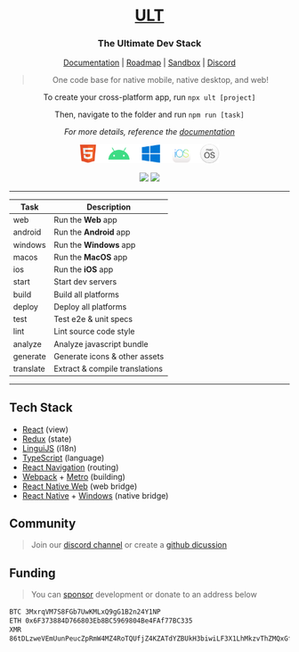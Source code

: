 <!-- HEADER -->
<h1 align="center">
  <a href="https://ult.dev">ULT</a>
</h1>
<h3 align="center">
  The Ultimate Dev Stack
</h3>
<p align="center">
    <a href="https://docs.ult.dev">Documentation</a>
  | <a href="https://github.com/orgs/kat-tax/projects/4">Roadmap</a>
  | <a href="https://codesandbox.io/s/ult-erbh1">Sandbox</a>
  | <a href="https://discord.gg/TzhDRyj">Discord</a>
</p>
<blockquote align="center">
  One code base for native mobile, native desktop, and web!
</blockquote>
<p align="center">
  To create your cross-platform app, run <code>npx ult [project]</code>
</p>
<p align="center">
  Then, navigate to the folder and run <code>npm run [task]</code>
</p>
<p align="center">
  <i>For more details, reference the <a href="https://docs.ult.dev">documentation</a></i>
</p>
<p align="center">
  <img src="images/platforms.svg" width="250">
</p>
<p align="center">
  <img src="https://img.shields.io/npm/v/ult?color=000&style=flat-square">
  <img src="https://img.shields.io/node/v/ult?color=000&style=flat-square">
</p>

-------------

<!--img align="right" src="images/terminal.svg"-->

| Task      | Description                        |
| ----------| -----------------------------------|
| web       | Run the __Web__ app                |
| android   | Run the __Android__ app            |
| windows   | Run the __Windows__ app            |
| macos     | Run the __MacOS__ app              |
| ios       | Run the __iOS__ app                |
| start     | Start dev servers                  |
| build     | Build all platforms                |
| deploy    | Deploy all platforms               |
| test      | Test e2e & unit specs              |
| lint      | Lint source code style             |
| analyze   | Analyze javascript bundle          |
| generate  | Generate icons & other assets      |
| translate | Extract & compile translations     |

-------------


## Tech Stack

 - [React](https://reactjs.org) (view)
 - [Redux](https://redux-toolkit.js.org) (state)
 - [LinguiJS](https://lingui.js.org) (i18n)
 - [TypeScript](https://www.typescriptlang.org) (language)
 - [React Navigation](https://reactnavigation.org) (routing)
 - [Webpack](https://webpack.js.org) + [Metro](https://facebook.github.io/metro) (building)
 - [React Native Web](https://necolas.github.io/react-native-web) (web bridge)
 - [React Native](https://reactnative.dev) + [Windows](https://microsoft.github.io/react-native-windows) (native bridge)


## Community

> Join our [discord channel](https://discord.gg/TzhDRyj) or create a [github dicussion](https://github.com/kat-tax/ult/discussions)

## Funding

> You can [sponsor](https://github.com/sponsors/Cavitt) development or donate to an address below

```
BTC 3MxrqVM7S8FGb7UwKMLxQ9gG1B2n24Y1NP
ETH 0x6F373884D766803Eb8BC5969804Be4FAf77BC335
XMR 86tDLzweVEmUunPeucZpRmW4MZ4RoTQUfjZ4KZATdYZBUkH3biwiLF3X1LhMkzvThZMQxGfGZFFwxRRWA7M5sVfv7AMPjsD
```
